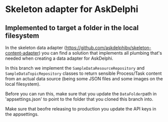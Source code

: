 # Skeleton adapter for AskDelphi
## Implemented to target a folder in the local filesystem

In the skeleton data adapter (https://github.com/askdelphibv/skeleton-content-adapter) you can find a solution that implements all plumbing that's needed when creating a data adapter for AskDelphi.

In this branch we implement the ```SampleDataResourceRepository``` and ```SampleDataTopicRepository``` classes to return sensible Process/Task content from an actual data source (being some JSON files and some images on the local filesystem).

Before you can run this, make sure that you update the ```DataFolder```path in 'appsettings.json' to point to the folder that you cloned this branch into.

Make sure that beofre releasing to production you update the API keys in the appsettings.

